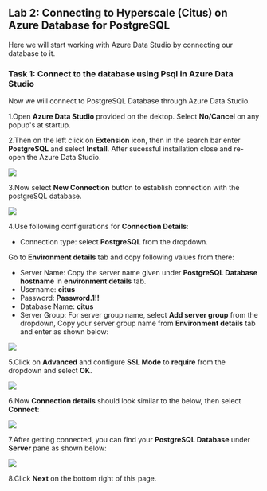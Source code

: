 ## **Lab 2: Connecting to Hyperscale (Citus) on Azure Database for PostgreSQL**

Here we will start working with Azure Data Studio by connecting our database to it.

### Task 1: Connect to the database using Psql in Azure Data Studio

Now we will connect to PostgreSQL Database through Azure Data Studio.

1.Open **Azure Data Studio** provided on the dektop. Select **No/Cancel** on any popup's at startup.

2.Then on the left click on **Extension** icon, then in the search bar enter **PostgreSQL** and select **Install**. After sucessful installation close and re-open the Azure Data Studio.

![](images/postext.png)

3.Now select **New Connection** button to establish connection with the postgreSQL database.

![](images/azdatastudio.png)

4.Use following configurations for **Connection Details**:

* Connection type: select **PostgreSQL** from the dropdown.

Go to **Environment details** tab and copy following values from there:

* Server Name: Copy the server name given under **PostgreSQL Database hostname** in **environment details** tab.
* Username: **citus**
* Password: **Password.1!!**
* Database Name: **citus**
* Server Group: For server group name, select **Add server group** from the dropdown, Copy your server group name from **Environment details** tab and enter as shown below:

![](images/newconnection2.png)

5.Click on **Advanced** and configure **SSL Mode** to **require** from the dropdown and select **OK**.

![](images/sslrequired.png)

6.Now **Connection details** should look similar to the below, then select **Connect**:

![](images/newconnection1.png)

7.After getting connected, you can find your **PostgreSQL Database** under **Server** pane as shown below:

![](images/newconnection3.png)

8.Click **Next** on the bottom right of this page.
